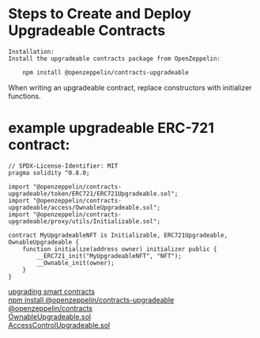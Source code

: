 # Steps to Create and Deploy Upgradeable Contracts

    Installation:
    Install the upgradeable contracts package from OpenZeppelin:
```bash
    npm install @openzeppelin/contracts-upgradeable
```
When writing an upgradeable contract, replace constructors with initializer functions. 
# example upgradeable ERC-721 contract:

```solidity
// SPDX-License-Identifier: MIT
pragma solidity ^0.8.0;

import "@openzeppelin/contracts-upgradeable/token/ERC721/ERC721Upgradeable.sol";
import "@openzeppelin/contracts-upgradeable/access/OwnableUpgradeable.sol";
import "@openzeppelin/contracts-upgradeable/proxy/utils/Initializable.sol";

contract MyUpgradeableNFT is Initializable, ERC721Upgradeable, OwnableUpgradeable {
    function initialize(address owner) initializer public {
        __ERC721_init("MyUpgradeableNFT", "NFT");
        __Ownable_init(owner);
    }
}
```




<a href="https://docs.openzeppelin.com/learn/upgrading-smart-contracts">upgrading smart contracts</a><br />
<a href="https://docs.openzeppelin.com/contracts/5.x/upgradeable">npm install @openzeppelin/contracts-upgradeable @openzeppelin/contracts</a><br />
<a href="https://github.com/OpenZeppelin/openzeppelin-contracts-upgradeable/blob/master/contracts/access/OwnableUpgradeable.sol">OwnableUpgradeable.sol</a><br />
<a href="https://github.com/OpenZeppelin/openzeppelin-contracts-upgradeable/blob/master/contracts/access/AccessControlUpgradeable.sol">AccessControlUpgradeable.sol</a><br />


